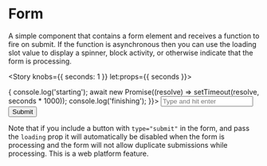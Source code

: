 <script>
  import { Story } from 'kitbook';
  import Form from './Form.svelte';
  import Button from '../ui/Button.svelte';
</script>

<!-- prettier-ignore -->
# Form

A simple component that contains a form element and receives a function to fire on submit. If the function is asynchronous then you can use the loading slot value to display a spinner, block activity, or otherwise indicate that the form is processing.

<Story knobs={{ seconds: 1 }} let:props={{ seconds }}>
  <Form
    let:loading
    onsubmit={async () => {
      console.log('starting');
      await new Promise((resolve) => setTimeout(resolve, seconds * 1000));
      console.log('finishing');
    }}>
    <input class="border border-gray-500 rounded" type="text" placeholder="Type and hit enter" />
    <Button {loading} type="submit">Submit</Button>
  </Form>
</Story>

Note that if you include a button with `type="submit"` in the form, and pass the `loading` prop it will automatically be disabled when the form is processing and the form will not allow duplicate submissions while processing. This is a web platform feature.
